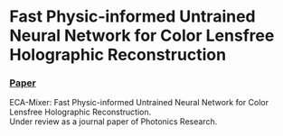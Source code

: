 # Fast Physic-informed Untrained Neural Network for Color Lensfree Holographic Reconstruction

### [Paper]()

ECA-Mixer: Fast Physic-informed Untrained Neural Network for Color Lensfree Holographic Reconstruction.<br>
Under review as a journal paper of Photonics Research.